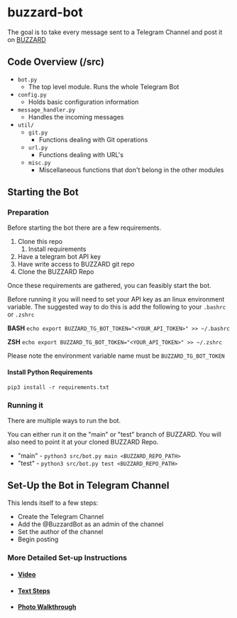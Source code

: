 # buzzard-bot

The goal is to take every message sent to a Telegram Channel and
post it on [BUZZARD](https://buzzard.life)

## Code Overview (/src)

* `bot.py`
  * The top level module. Runs the whole Telegram Bot
* `config.py`
  * Holds basic configuration information
* `message_handler.py`
  * Handles the incoming messages
* `util/`
  * `git.py`
    * Functions dealing with Git operations
  * `url.py`
    * Functions dealing with URL's
  * `misc.py`
    * Miscellaneous functions that don't belong in the other modules

## Starting the Bot

### Preparation

Before starting the bot there are a few requirements.

1. Clone this repo
   1. Install requirements
2. Have a telegram bot API key
3. Have write access to BUZZARD git repo
4. Clone the BUZZARD Repo

Once these requirements are gathered, you can feasibly start the bot.

Before running it you will need to set your API key as an linux environment variable.
The suggested way to do this is add the following to your `.bashrc` or `.zshrc`

**BASH**
`echo export BUZZARD_TG_BOT_TOKEN="<YOUR_API_TOKEN>" >> ~/.bashrc`

**ZSH**
`echo export BUZZARD_TG_BOT_TOKEN="<YOUR_API_TOKEN>" >> ~/.zshrc`

Please note the environment variable name must be `BUZZARD_TG_BOT_TOKEN`

#### Install Python Requirements

`pip3 install -r requirements.txt`

### Running it

There are multiple ways to run the bot.

You can either run it on the "main" or "test" branch of BUZZARD.
You will also need to point it at your cloned BUZZARD Repo.

* "main" - `python3 src/bot.py main <BUZZARD_REPO_PATH>`
* "test" - `python3 src/bot.py test <BUZZARD_REPO_PATH>`

## Set-Up the Bot in Telegram Channel

This lends itself to a few steps:

* Create the Telegram Channel
* Add the @BuzzardBot as an admin of the channel
* Set the author of the channel
* Begin posting

### More Detailed Set-up Instructions

* #### [Video](https://buzzard.life/games/BUZZARD-04/cj/6)
* #### [Text Steps](https://buzzard.life/games/BUZZARD-04/cj/7)
* #### [Photo Walkthrough](https://buzzard.life/games/BUZZARD-04/cj/8)